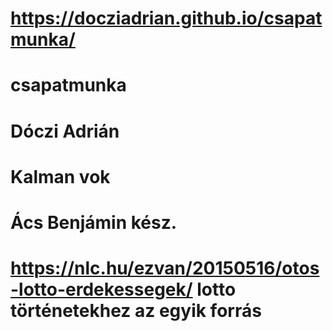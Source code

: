 # https://docziadrian.github.io/csapatmunka/
# csapatmunka
# Dóczi Adrián
# Kalman vok
# Ács Benjámin kész.
# https://nlc.hu/ezvan/20150516/otos-lotto-erdekessegek/ lotto történetekhez az egyik forrás
